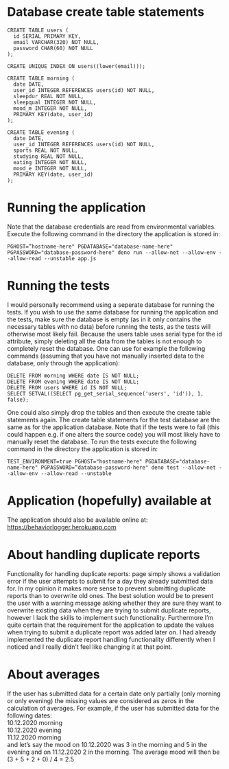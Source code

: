 # Database create table statements

    CREATE TABLE users (
      id SERIAL PRIMARY KEY,
      email VARCHAR(320) NOT NULL,
      password CHAR(60) NOT NULL
    );

    CREATE UNIQUE INDEX ON users((lower(email)));

    CREATE TABLE morning (
      date DATE,
      user_id INTEGER REFERENCES users(id) NOT NULL,
      sleepdur REAL NOT NULL,
      sleepqual INTEGER NOT NULL,
      mood_m INTEGER NOT NULL,
      PRIMARY KEY(date, user_id)
    );

    CREATE TABLE evening (
      date DATE,
      user_id INTEGER REFERENCES users(id) NOT NULL,
      sports REAL NOT NULL,
      studying REAL NOT NULL,
      eating INTEGER NOT NULL,
      mood_e INTEGER NOT NULL,
      PRIMARY KEY(date, user_id)
    );

# Running the application

Note that the database credentials are read from environmental variables. Execute the following command in
the directory the application is stored in:  

    PGHOST=”hostname-here" PGDATABASE="database-name-here" PGPASSWORD="database-password-here" deno run --allow-net --allow-env --allow-read --unstable app.js

# Running the tests

I would personally recommend using a seperate database for running the tests. If you wish to use the same
database for running the application and the tests, make sure the database is empty (as in it only contains
the necessary tables with no data) before running the tests, as the tests will otherwise most likely fail.
Because the users table uses serial type for the id attribute, simply deleting all the data from the tables
is not enough to completely reset the database. One can use for example the following commands (assuming
that you have not manually inserted data to the database, only through the application):

    DELETE FROM morning WHERE date IS NOT NULL;
    DELETE FROM evening WHERE date IS NOT NULL;
    DELETE FROM users WHERE id IS NOT NULL;
    SELECT SETVAL((SELECT pg_get_serial_sequence('users', 'id')), 1, false);

One could also simply drop the tables and then execute the create table statements again. The create table
statements for the test database are the same as for the application database. Note that if the tests were
to fail (this could happen e.g. if one alters the source code) you will most likely have to manually reset
the database. To run the tests execute the following command in the directory the application is stored in:

    TEST_ENVIRONMENT=true PGHOST="hostname-here" PGDATABASE="database-name-here" PGPASSWORD=”database-password-here" deno test --allow-net --allow-env --allow-read --unstable

# Application (hopefully) available at

The application should also be available online at:  
<https://behaviorlogger.herokuapp.com>

# About handling duplicate reports

Functionality for handling duplicate reports: page simply shows a validation error if the user attempts to
submit for a day they already submitted data for. In my opinion it makes more sense to prevent submitting
duplicate reports than to overwrite old ones. The best solution would be to present the user with a warning
message asking whether they are sure they want to overwrite existing data when they are trying to submit
duplicate reports, however I lack the skills to implement such functionality. Furthermore I’m quite certain
that the requirement for the application to update the values when trying to submit a duplicate report was
added later on. I had already implemented the duplicate report handling functionality differently when I
noticed and I really didn’t feel like changing it at that point.

# About averages

If the user has submitted data for a certain date only partially (only morning or only evening) the missing
values are considered as zeros in the calculation of averages. For example, if the user has submitted data
for the following dates:  
10.12.2020 morning  
10.12.2020 evening  
11.12.2020 morning  
and let’s say the mood on 10.12.2020 was 3 in the morning and 5 in the evening and on 11.12.2020 2 in the
morning. The average mood will then be (3 + 5 + 2 + 0) / 4 = 2.5
